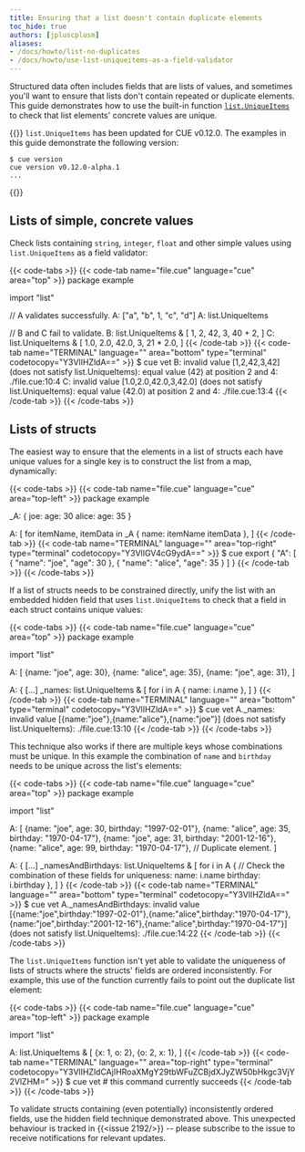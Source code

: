 ```yaml
---
title: Ensuring that a list doesn't contain duplicate elements
toc_hide: true
authors: [jpluscplusm]
aliases:
- /docs/howto/list-no-duplicates
- /docs/howto/use-list-uniqueitems-as-a-field-validator
---
```


Structured data often includes fields that are lists of values, and sometimes
you'll want to ensure that lists don't contain repeated or duplicate elements.
This guide demonstrates how to use the built-in function
[`list.UniqueItems`](https://pkg.go.dev/cuelang.org/go/pkg/list#UniqueItems)
to check that list elements' concrete values are unique.

{{<info>}}
`list.UniqueItems` has been updated for CUE v0.12.0.
The examples in this guide demonstrate the following version:

```text { title="TERMINAL" type="terminal" codeToCopy="Y3VlIHZlcnNpb24=" }
$ cue version
cue version v0.12.0-alpha.1
...
```
{{</info>}}

## Lists of simple, concrete values

Check lists containing `string`, `integer`, `float` and other simple values
using `list.UniqueItems` as a field validator:

{{< code-tabs >}}
{{< code-tab name="file.cue" language="cue" area="top" >}}
package example

import "list"

// A validates successfully.
A: ["a", "b", 1, "c", "d"]
A: list.UniqueItems

// B and C fail to validate.
B: list.UniqueItems & [
	1, 2, 42, 3, 40 + 2,
]
C: list.UniqueItems & [
	1.0, 2.0, 42.0, 3, 21 * 2.0,
]
{{< /code-tab >}}
{{< code-tab name="TERMINAL" language="" area="bottom" type="terminal" codetocopy="Y3VlIHZldA==" >}}
$ cue vet
B: invalid value [1,2,42,3,42] (does not satisfy list.UniqueItems): equal value (42) at position 2 and 4:
    ./file.cue:10:4
C: invalid value [1.0,2.0,42.0,3,42.0] (does not satisfy list.UniqueItems): equal value (42.0) at position 2 and 4:
    ./file.cue:13:4
{{< /code-tab >}}
{{< /code-tabs >}}

## Lists of structs

The easiest way to ensure that the elements in a list of structs each have
unique values for a single key is to construct the list from a map, dynamically:

{{< code-tabs >}}
{{< code-tab name="file.cue" language="cue" area="top-left" >}}
package example

_A: {
	joe: age:   30
	alice: age: 35
}

A: [
	for itemName, itemData in _A {
		name: itemName
		itemData
	},
]
{{< /code-tab >}}
{{< code-tab name="TERMINAL" language="" area="top-right" type="terminal" codetocopy="Y3VlIGV4cG9ydA==" >}}
$ cue export
{
    "A": [
        {
            "name": "joe",
            "age": 30
        },
        {
            "name": "alice",
            "age": 35
        }
    ]
}
{{< /code-tab >}}
{{< /code-tabs >}}

If a list of structs needs to be constrained directly, unify the list with an
embedded hidden field that uses `list.UniqueItems` to check that a field in
each struct contains unique values:

{{< code-tabs >}}
{{< code-tab name="file.cue" language="cue" area="top" >}}
package example

import "list"

A: [
	{name: "joe", age: 30},
	{name: "alice", age: 35},
	{name: "joe", age: 31},
]

A: {
	[...]
	_names: list.UniqueItems & [
		for i in A {
			name: i.name
		},
	]
}
{{< /code-tab >}}
{{< code-tab name="TERMINAL" language="" area="bottom" type="terminal" codetocopy="Y3VlIHZldA==" >}}
$ cue vet
A._names: invalid value [{name:"joe"},{name:"alice"},{name:"joe"}] (does not satisfy list.UniqueItems):
    ./file.cue:13:10
{{< /code-tab >}}
{{< /code-tabs >}}

This technique also works if there are multiple keys whose combinations must be
unique.
In this example the combination of `name` and `birthday` needs to be unique
across the list's elements:

{{< code-tabs >}}
{{< code-tab name="file.cue" language="cue" area="top" >}}
package example

import "list"

A: [
	{name: "joe", age: 30, birthday: "1997-02-01"},
	{name: "alice", age: 35, birthday: "1970-04-17"},
	{name: "joe", age: 31, birthday: "2001-12-16"},
	{name: "alice", age: 99, birthday: "1970-04-17"}, // Duplicate element.
]

A: {
	[...]
	_namesAndBirthdays: list.UniqueItems & [
		for i in A {
			// Check the combination of these fields for uniqueness:
			name:     i.name
			birthday: i.birthday
		},
	]
}
{{< /code-tab >}}
{{< code-tab name="TERMINAL" language="" area="bottom" type="terminal" codetocopy="Y3VlIHZldA==" >}}
$ cue vet
A._namesAndBirthdays: invalid value [{name:"joe",birthday:"1997-02-01"},{name:"alice",birthday:"1970-04-17"},{name:"joe",birthday:"2001-12-16"},{name:"alice",birthday:"1970-04-17"}] (does not satisfy list.UniqueItems):
    ./file.cue:14:22
{{< /code-tab >}}
{{< /code-tabs >}}

The `list.UniqueItems` function isn't yet able to validate the uniqueness of
lists of structs where the structs' fields are ordered inconsistently.
For example, this use of the function currently fails to point out the
duplicate list element:

{{< code-tabs >}}
{{< code-tab name="file.cue" language="cue" area="top-left" >}}
package example

import "list"

A: list.UniqueItems & [
	{x: 1, o: 2},
	{o: 2, x: 1},
]
{{< /code-tab >}}
{{< code-tab name="TERMINAL" language="" area="top-right" type="terminal" codetocopy="Y3VlIHZldCAjIHRoaXMgY29tbWFuZCBjdXJyZW50bHkgc3VjY2VlZHM=" >}}
$ cue vet # this command currently succeeds
{{< /code-tab >}}
{{< /code-tabs >}}

To validate structs containing (even potentially) inconsistently ordered
fields, use the hidden field technique demonstrated above. This unexpected
behaviour is tracked in {{<issue 2192/>}} -- please subscribe to the issue to
receive notifications for relevant updates.

